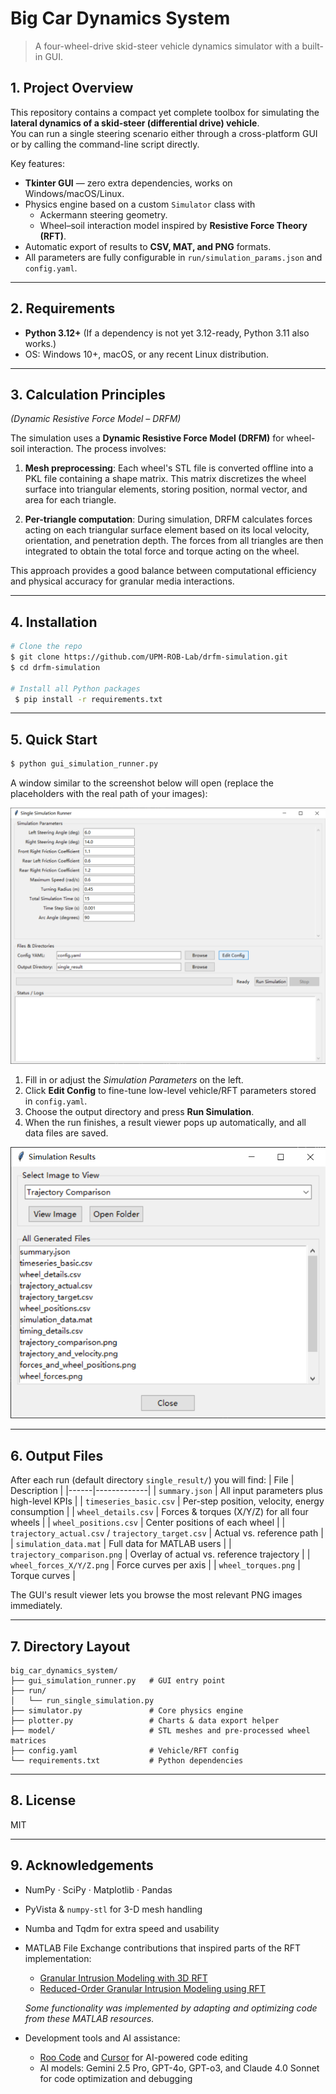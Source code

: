 # Big Car Dynamics System

> A four-wheel-drive skid-steer vehicle dynamics simulator with a built-in GUI.

## 1. Project Overview
This repository contains a compact yet complete toolbox for simulating the **lateral dynamics of a skid-steer (differential drive) vehicle**.  
You can run a single steering scenario either through a cross-platform GUI or by calling the command-line script directly.

Key features:
* **Tkinter GUI** &mdash; zero extra dependencies, works on Windows/macOS/Linux.
* Physics engine based on a custom `Simulator` class with
  * Ackermann steering geometry.
  * Wheel–soil interaction model inspired by **Resistive Force Theory (RFT)**.
* Automatic export of results to **CSV, MAT, and PNG** formats.
* All parameters are fully configurable in `run/simulation_params.json` and `config.yaml`.

---

## 2. Requirements
* **Python 3.12+** (If a dependency is not yet 3.12-ready, Python 3.11 also works.)
* OS: Windows 10+, macOS, or any recent Linux distribution.

---

## 3. Calculation Principles  
*(Dynamic Resistive Force Model – DRFM)*

The simulation uses a **Dynamic Resistive Force Model (DRFM)** for wheel-soil interaction. The process involves:

1. **Mesh preprocessing**: Each wheel's STL file is converted offline into a PKL file containing a shape matrix. This matrix discretizes the wheel surface into triangular elements, storing position, normal vector, and area for each triangle.

2. **Per-triangle computation**: During simulation, DRFM calculates forces acting on each triangular surface element based on its local velocity, orientation, and penetration depth. The forces from all triangles are then integrated to obtain the total force and torque acting on the wheel.

This approach provides a good balance between computational efficiency and physical accuracy for granular media interactions.

---

## 4. Installation
```bash
# Clone the repo
$ git clone https://github.com/UPM-ROB-Lab/drfm-simulation.git
$ cd drfm-simulation

# Install all Python packages
 $ pip install -r requirements.txt
```

---

## 5. Quick Start
```bash
$ python gui_simulation_runner.py
```
A window similar to the screenshot below will open (replace the placeholders with the real path of your images):

![Parameter window](figure/gui_before_start.png)

1. Fill in or adjust the *Simulation Parameters* on the left.
2. Click **Edit Config** to fine-tune low-level vehicle/RFT parameters stored in `config.yaml`.
3. Choose the output directory and press **Run Simulation**.
4. When the run finishes, a result viewer pops up automatically, and all data files are saved.

![Results viewer](figure/gui_result.png)

---

## 6. Output Files
After each run (default directory `single_result/`) you will find:
| File | Description |
|------|-------------|
| `summary.json` | All input parameters plus high-level KPIs |
| `timeseries_basic.csv` | Per-step position, velocity, energy consumption |
| `wheel_details.csv` | Forces & torques (X/Y/Z) for all four wheels |
| `wheel_positions.csv` | Center positions of each wheel |
| `trajectory_actual.csv` / `trajectory_target.csv` | Actual vs. reference path |
| `simulation_data.mat` | Full data for MATLAB users |
| `trajectory_comparison.png` | Overlay of actual vs. reference trajectory |
| `wheel_forces_X/Y/Z.png` | Force curves per axis |
| `wheel_torques.png` | Torque curves |

The GUI's result viewer lets you browse the most relevant PNG images immediately.

---

## 7. Directory Layout
```
big_car_dynamics_system/
├── gui_simulation_runner.py   # GUI entry point
├── run/
│   └── run_single_simulation.py
├── simulator.py               # Core physics engine
├── plotter.py                 # Charts & data export helper
├── model/                     # STL meshes and pre-processed wheel matrices
├── config.yaml                # Vehicle/RFT config
└── requirements.txt           # Python dependencies
```
---
## 8. License
MIT

---

## 9. Acknowledgements
* NumPy · SciPy · Matplotlib · Pandas
* PyVista & `numpy-stl` for 3-D mesh handling
* Numba and Tqdm for extra speed and usability
* MATLAB File Exchange contributions that inspired parts of the RFT implementation:
  * [Granular Intrusion Modeling with 3D RFT](https://www.mathworks.com/matlabcentral/fileexchange/130264-granular-intrusion-modeling-with-3d-rft)
  * [Reduced-Order Granular Intrusion Modeling using RFT](https://www.mathworks.com/matlabcentral/fileexchange/75389-reduced-order-granular-intrusion-modeling-using-rft)
  
  *Some functionality was implemented by adapting and optimizing code from these MATLAB resources.*

* Development tools and AI assistance:
  * [Roo Code](https://github.com/RooCodeInc/Roo-Code) and [Cursor](https://cursor.sh/) for AI-powered code editing
  * AI models: Gemini 2.5 Pro, GPT-4o, GPT-o3, and Claude 4.0 Sonnet for code optimization and debugging 
